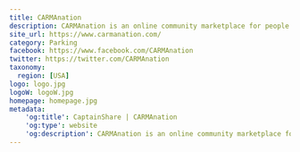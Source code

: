 ```yaml
---
title: CARMAnation
description: CARMAnation is an online community marketplace for people to list, discover, and book privately owned parking spaces.
site_url: https://www.carmanation.com/
category: Parking
facebook: https://www.facebook.com/CARMAnation
twitter: https://twitter.com/CARMAnation
taxonomy:
  region: [USA]
logo: logo.jpg
logoW: logoW.jpg
homepage: homepage.jpg
metadata:
    'og:title': CaptainShare | CARMAnation
    'og:type': website
    'og:description': CARMAnation is an online community marketplace for people to list, discover, and book privately owned parking spaces.
---
```

